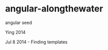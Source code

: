 angular-alongthewater
=====================

angular seed

Ying 2014

Jul 8 2014 - Finding templates
